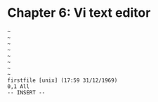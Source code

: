 # Chapter 6: Vi text editor #

    ~
    ~
    ~
    ~
    ~
    ~
    ~
    ~
    firstfile [unix] (17:59 31/12/1969)                                      0,1 All
    -- INSERT --

